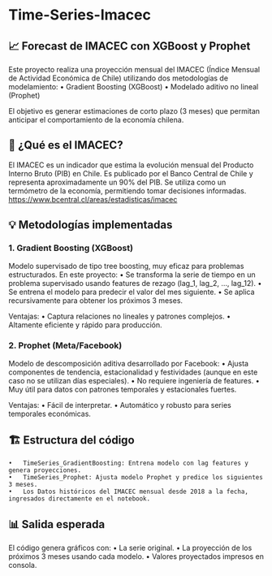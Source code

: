 # Time-Series-Imacec

## 📈 Forecast de IMACEC con XGBoost y Prophet

Este proyecto realiza una proyección mensual del IMACEC (Índice Mensual de Actividad Económica de Chile) utilizando dos metodologías de modelamiento:
	•	Gradient Boosting (XGBoost)
	•	Modelado aditivo no lineal (Prophet)

El objetivo es generar estimaciones de corto plazo (3 meses) que permitan anticipar el comportamiento de la economía chilena.

## 🔎 ¿Qué es el IMACEC?

El IMACEC es un indicador que estima la evolución mensual del Producto Interno Bruto (PIB) en Chile. Es publicado por el Banco Central de Chile y representa aproximadamente un 90% del PIB. Se utiliza como un termómetro de la economía, permitiendo tomar decisiones informadas.
https://www.bcentral.cl/areas/estadisticas/imacec

## 💡 Metodologías implementadas

### 1. Gradient Boosting (XGBoost)

Modelo supervisado de tipo tree boosting, muy eficaz para problemas estructurados. En este proyecto:
	•	Se transforma la serie de tiempo en un problema supervisado usando features de rezago (lag_1, lag_2, …, lag_12).
	•	Se entrena el modelo para predecir el valor del mes siguiente.
	•	Se aplica recursivamente para obtener los próximos 3 meses.

Ventajas:
	•	Captura relaciones no lineales y patrones complejos.
	•	Altamente eficiente y rápido para producción.

### 2. Prophet (Meta/Facebook)

Modelo de descomposición aditiva desarrollado por Facebook:
	•	Ajusta componentes de tendencia, estacionalidad y festividades (aunque en este caso no se utilizan días especiales).
	•	No requiere ingeniería de features.
	•	Muy útil para datos con patrones temporales y estacionales fuertes.

Ventajas:
	•	Fácil de interpretar.
	•	Automático y robusto para series temporales económicas.

## 🏗️ Estructura del código
	•	TimeSeries_GradientBoosting: Entrena modelo con lag features y genera proyecciones.
	•	TimeSeries_Prophet: Ajusta modelo Prophet y predice los siguientes 3 meses.
	•	Los Datos históricos del IMACEC mensual desde 2018 a la fecha, ingresados directamente en el notebook.

 ## 📊 Salida esperada

El código genera gráficos con:
	•	La serie original.
	•	La proyección de los próximos 3 meses usando cada modelo.
	•	Valores proyectados impresos en consola.
